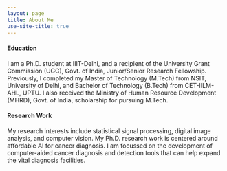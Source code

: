 ```yaml
---
layout: page
title: About Me
use-site-title: true
---
```


<h4>Education</h4> I am a Ph.D. student at IIIT-Delhi, and a recipient of the University Grant Commission (UGC), Govt. of India, Junior/Senior Research Fellowship. Previously, I completed my Master of Technology (M.Tech) from NSIT, University of Delhi, and  Bachelor of Technology (B.Tech)  from CET-IILM-AHL, UPTU. I also received the Ministry of Human Resource Development (MHRD), Govt. of India, scholarship for pursuing M.Tech. 

<h4>Research Work</h4> My research interests include statistical signal processing, digital image analysis, and computer vision.  My Ph.D. research work is centered around affordable AI for cancer diagnosis. I am focussed on the development of computer-aided cancer diagnosis and detection tools that can help expand the vital diagnosis facilities. 

